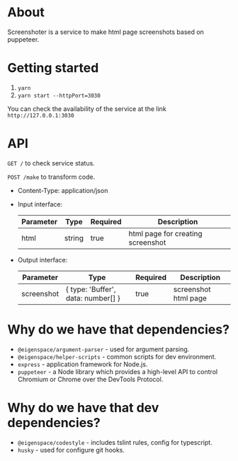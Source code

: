 # About

Screenshoter is a service to make html page screenshots based on puppeteer.

# Getting started

1. `yarn`
2. `yarn start --httpPort=3030`

You can check the availability of the service at the link `http://127.0.0.1:3030`

# API

`GET /` to check service status.

`POST /make` to transform code. 

- Content-Type: application/json
- Input interface: 

    | Parameter | Type | Required | Description |
    | ------ | ------ | ------ | ------ |
    | html | string | true | html page for creating screenshot |

- Output interface:

    | Parameter | Type | Required | Description |
    | ------ | ------ | ------ | ------ |
    | screenshot | { type: 'Buffer', data: number[] } | true | screenshot html page |

# Why do we have that dependencies?

* `@eigenspace/argument-parser` - used for argument parsing.
* `@eigenspace/helper-scripts` - common scripts for dev environment.
* `express` - application framework for Node.js.
* `puppeteer` - a Node library which provides a high-level API to control Chromium or Chrome over the DevTools Protocol.

# Why do we have that dev dependencies?

* `@eigenspace/codestyle` - includes tslint rules, config for typescript.
* `husky` - used for configure git hooks.